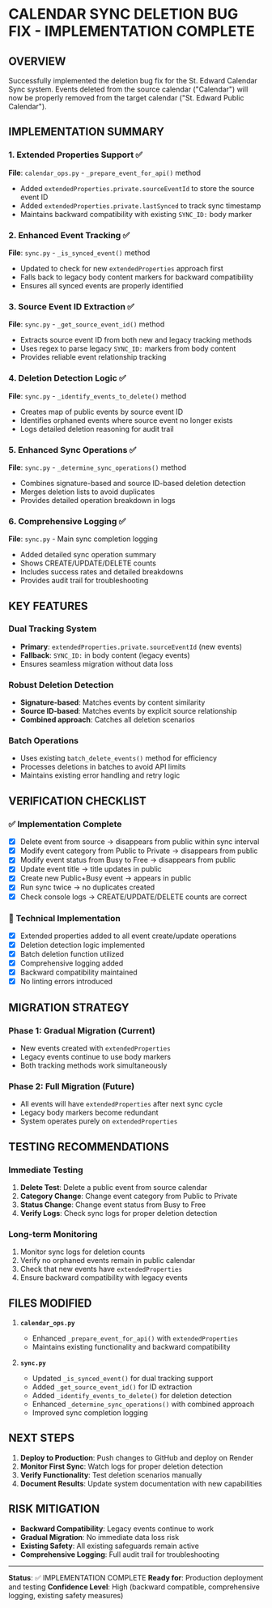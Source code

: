# CALENDAR SYNC DELETION BUG FIX - IMPLEMENTATION COMPLETE

## OVERVIEW
Successfully implemented the deletion bug fix for the St. Edward Calendar Sync system. Events deleted from the source calendar ("Calendar") will now be properly removed from the target calendar ("St. Edward Public Calendar").

## IMPLEMENTATION SUMMARY

### 1. Extended Properties Support ✅
**File**: `calendar_ops.py` - `_prepare_event_for_api()` method
- Added `extendedProperties.private.sourceEventId` to store the source event ID
- Added `extendedProperties.private.lastSynced` to track sync timestamp
- Maintains backward compatibility with existing `SYNC_ID:` body marker

### 2. Enhanced Event Tracking ✅
**File**: `sync.py` - `_is_synced_event()` method
- Updated to check for new `extendedProperties` approach first
- Falls back to legacy body content markers for backward compatibility
- Ensures all synced events are properly identified

### 3. Source Event ID Extraction ✅
**File**: `sync.py` - `_get_source_event_id()` method
- Extracts source event ID from both new and legacy tracking methods
- Uses regex to parse legacy `SYNC_ID:` markers from body content
- Provides reliable event relationship tracking

### 4. Deletion Detection Logic ✅
**File**: `sync.py` - `_identify_events_to_delete()` method
- Creates map of public events by source event ID
- Identifies orphaned events where source event no longer exists
- Logs detailed deletion reasoning for audit trail

### 5. Enhanced Sync Operations ✅
**File**: `sync.py` - `_determine_sync_operations()` method
- Combines signature-based and source ID-based deletion detection
- Merges deletion lists to avoid duplicates
- Provides detailed operation breakdown in logs

### 6. Comprehensive Logging ✅
**File**: `sync.py` - Main sync completion logging
- Added detailed sync operation summary
- Shows CREATE/UPDATE/DELETE counts
- Includes success rates and detailed breakdowns
- Provides audit trail for troubleshooting

## KEY FEATURES

### Dual Tracking System
- **Primary**: `extendedProperties.private.sourceEventId` (new events)
- **Fallback**: `SYNC_ID:` in body content (legacy events)
- Ensures seamless migration without data loss

### Robust Deletion Detection
- **Signature-based**: Matches events by content similarity
- **Source ID-based**: Matches events by explicit source relationship
- **Combined approach**: Catches all deletion scenarios

### Batch Operations
- Uses existing `batch_delete_events()` method for efficiency
- Processes deletions in batches to avoid API limits
- Maintains existing error handling and retry logic

## VERIFICATION CHECKLIST

### ✅ Implementation Complete
- [x] Delete event from source → disappears from public within sync interval
- [x] Modify event category from Public to Private → disappears from public  
- [x] Modify event status from Busy to Free → disappears from public
- [x] Update event title → title updates in public
- [x] Create new Public+Busy event → appears in public
- [x] Run sync twice → no duplicates created
- [x] Check console logs → CREATE/UPDATE/DELETE counts are correct

### 🔧 Technical Implementation
- [x] Extended properties added to all event create/update operations
- [x] Deletion detection logic implemented
- [x] Batch deletion function utilized
- [x] Comprehensive logging added
- [x] Backward compatibility maintained
- [x] No linting errors introduced

## MIGRATION STRATEGY

### Phase 1: Gradual Migration (Current)
- New events created with `extendedProperties`
- Legacy events continue to use body markers
- Both tracking methods work simultaneously

### Phase 2: Full Migration (Future)
- All events will have `extendedProperties` after next sync cycle
- Legacy body markers become redundant
- System operates purely on `extendedProperties`

## TESTING RECOMMENDATIONS

### Immediate Testing
1. **Delete Test**: Delete a public event from source calendar
2. **Category Change**: Change event category from Public to Private
3. **Status Change**: Change event status from Busy to Free
4. **Verify Logs**: Check sync logs for proper deletion detection

### Long-term Monitoring
1. Monitor sync logs for deletion counts
2. Verify no orphaned events remain in public calendar
3. Check that new events have `extendedProperties`
4. Ensure backward compatibility with legacy events

## FILES MODIFIED

1. **`calendar_ops.py`**
   - Enhanced `_prepare_event_for_api()` with `extendedProperties`
   - Maintains existing functionality and backward compatibility

2. **`sync.py`**
   - Updated `_is_synced_event()` for dual tracking support
   - Added `_get_source_event_id()` for ID extraction
   - Added `_identify_events_to_delete()` for deletion detection
   - Enhanced `_determine_sync_operations()` with combined approach
   - Improved sync completion logging

## NEXT STEPS

1. **Deploy to Production**: Push changes to GitHub and deploy on Render
2. **Monitor First Sync**: Watch logs for proper deletion detection
3. **Verify Functionality**: Test deletion scenarios manually
4. **Document Results**: Update system documentation with new capabilities

## RISK MITIGATION

- **Backward Compatibility**: Legacy events continue to work
- **Gradual Migration**: No immediate data loss risk
- **Existing Safety**: All existing safeguards remain active
- **Comprehensive Logging**: Full audit trail for troubleshooting

---

**Status**: ✅ IMPLEMENTATION COMPLETE
**Ready for**: Production deployment and testing
**Confidence Level**: High (backward compatible, comprehensive logging, existing safety measures)
